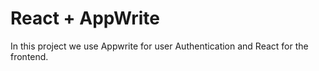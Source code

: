 # React + AppWrite

In this project we use Appwrite for user Authentication  and React for the frontend.
